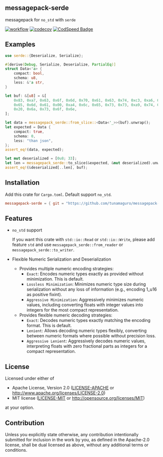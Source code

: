 ## messagepack-serde

messagepack for `no_std` with `serde`

[![workflow](https://github.com/tunamaguro/messagepack-rs/actions/workflows/pull_request.yaml/badge.svg)](https://github.com/tunamaguro/messagepack-rs/actions)
[![codecov](https://codecov.io/gh/tunamaguro/messagepack-rs/graph/badge.svg?token=1UJNSKR2C1)](https://codecov.io/gh/tunamaguro/messagepack-rs)
[![CodSpeed Badge](https://img.shields.io/endpoint?url=https://codspeed.io/badge.json)](https://codspeed.io/tunamaguro/messagepack-rs)

## Examples

```rust
use serde::{Deserialize, Serialize};

#[derive(Debug, Serialize, Deserialize, PartialEq)]
struct Data<'a> {
    compact: bool,
    schema: u8,
    less: &'a str,
}

let buf: &[u8] = &[
    0x83, 0xa7, 0x63, 0x6f, 0x6d, 0x70, 0x61, 0x63, 0x74, 0xc3, 0xa6, 0x73, 0x63, 0x68,
    0x65, 0x6d, 0x61, 0x00, 0xa4, 0x6c, 0x65, 0x73, 0x73, 0xa9, 0x74, 0x68, 0x61, 0x6e,
    0x20, 0x6a, 0x73, 0x6f, 0x6e,
];

let data = messagepack_serde::from_slice::<Data<'_>>(buf).unwrap();
let expected = Data {
    compact: true,
    schema: 0,
    less: "than json",
};
assert_eq!(data, expected);

let mut deserialized = [0u8; 33];
let len = messagepack_serde::to_slice(&expected, &mut deserialized).unwrap();
assert_eq!(&deserialized[..len], buf);
```

## Installation

Add this crate for `Cargo.toml`. Default support `no_std`.

```toml
messagepack-serde = { git = "https://github.com/tunamaguro/messagepack-rs.git" }
```

## Features

- `no_std` support

    If you want this crate with `std::io::Read` or `std::io::Write`, please add feature `std` and use `messagepack_serde::from_reader` or `messagepack_serde::to_writer`.

- Flexible Numeric Serialization and Deserialization
    - Provides multiple numeric encoding strategies:
        - `Exact`: Encodes numeric types exactly as provided without minimization. This is default.
        - `Lossless Minimization`: Minimizes numeric type size during serialization without any loss of information (e.g., encoding 1_u16 as positive fixint).
        - `Aggressive Minimization`: Aggressively minimizes numeric values, including converting floats with integer values into integers for the most compact representation.
    - Provides flexible numeric decoding strategies:
        - `Exact`: Decodes numeric types exactly matching the encoding format. This is default.
        - `Lenient`: Allows decoding numeric types flexibly, converting between numeric formats where possible without precision loss.
        - `Aggressive Lenient`: Aggressively decodes numeric values, interpreting floats with zero fractional parts as integers for a compact representation.

## License

Licensed under either of

- Apache License, Version 2.0 ([LICENSE-APACHE](https://github.com/tunamaguro/messagepack-rs/blob/main/LICENSE-APACHE) or http://www.apache.org/licenses/LICENSE-2.0)
- MIT license ([LICENSE-MIT](https://github.com/tunamaguro/messagepack-rs/blob/main/LICENSE-MIT) or http://opensource.org/licenses/MIT)

at your option.

## Contribution
Unless you explicitly state otherwise, any contribution intentionally submitted for inclusion in the work by you, as defined in the Apache-2.0 license, shall be dual licensed as above, without any additional terms or conditions.
